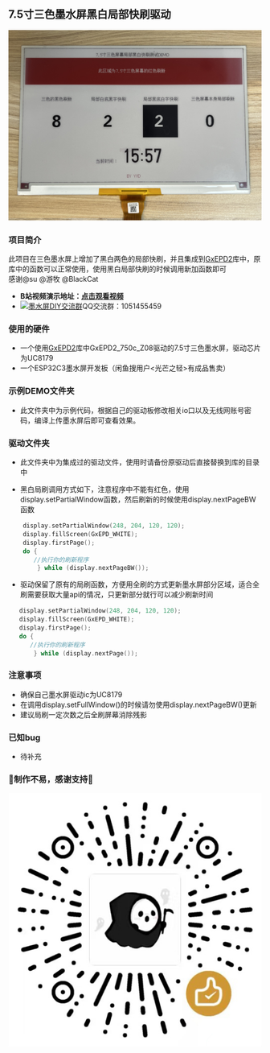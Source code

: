## 7.5寸三色墨水屏黑白局部快刷驱动
![image](jpg/刷新效果图.jpg)

### 项目简介
此项目在三色墨水屏上增加了黑白两色的局部快刷，并且集成到<a target="_blank" href="https://github.com/ZinggJM/GxEPD2">GxEPD2</a>库中，原库中的函数可以正常使用，使用黑白局部快刷的时候调用新加函数即可 <br>
感谢@su @游牧 @BlackCat
- **B站视频演示地址：[点击观看视频](https://www.bilibili.com/video/BV1Fo4y137n9/?vd_source=a935ffb91a0eac4e16a0461b0709faa9)**<br>
- <a target="_blank" href="https://qm.qq.com/cgi-bin/qm/qr?k=OCk2mwPC4yZn-BBJlH2ehWT-2sHfC7Os&jump_from=webapi&authKey=iFtohDmv6OI7O5aD/0ogd6mODvY5vr837fherj6ruuDCK94UM5KrjicZ2cFO5dHB"><img border="0" src="http://pub.idqqimg.com/wpa/images/group.png" alt="墨水屏DIY交流群" title="墨水屏DIY交流群"></a>QQ交流群：1051455459


### 使用的硬件
- 一个使用<a target="_blank" href="https://github.com/ZinggJM/GxEPD2">GxEPD2</a>库中GxEPD2_750c_Z08驱动的7.5寸三色墨水屏，驱动芯片为UC8179
- 一个ESP32C3墨水屏开发板（闲鱼搜用户<光芒之轻>有成品售卖）

### 示例DEMO文件夹
- 此文件夹中为示例代码，根据自己的驱动板修改相关io口以及无线网账号密码，编译上传墨水屏后即可查看效果。<br>

### 驱动文件夹
- 此文件夹中为集成过的驱动文件，使用时请备份原驱动后直接替换到库的目录中<br>

- 黑白局刷调用方式如下，注意程序中不能有红色，使用display.setPartialWindow函数，然后刷新的时候使用display.nextPageBW函数


``` C
    display.setPartialWindow(248, 204, 120, 120);
    display.fillScreen(GxEPD_WHITE);
    display.firstPage();     
    do {
       //执行你的刷新程序
        } while (display.nextPageBW());
``` 
- 驱动保留了原有的局刷函数，方便用全刷的方式更新墨水屏部分区域，适合全刷需要获取大量api的情况，只更新部分就行可以减少刷新时间<br>
 ``` C
    display.setPartialWindow(248, 204, 120, 120);
    display.fillScreen(GxEPD_WHITE);
    display.firstPage();     
    do {
       //执行你的刷新程序
        } while (display.nextPage());
``` 

### 注意事项
- 确保自己墨水屏驱动ic为UC8179 
- 在调用display.setFullWindow()的时候请勿使用display.nextPageBW()更新
- 建议局刷一定次数之后全刷屏幕消除残影

### 已知bug
- 待补充


### 🌟制作不易，感谢支持🌟
![image](jpg/赞赏码.jpg)
